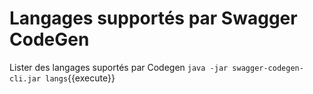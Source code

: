 # Langages supportés par Swagger CodeGen

Lister des langages suportés par Codegen `java -jar swagger-codegen-cli.jar langs`{{execute}}


